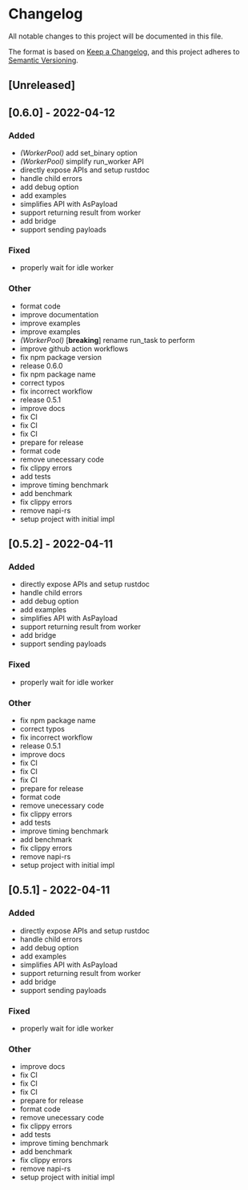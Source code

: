 # Changelog
All notable changes to this project will be documented in this file.

The format is based on [Keep a Changelog](https://keepachangelog.com/en/1.0.0/),
and this project adheres to [Semantic Versioning](https://semver.org/spec/v2.0.0.html).

## [Unreleased]

## [0.6.0] - 2022-04-12

### Added
- *(WorkerPool)* add set_binary option
- *(WorkerPool)* simplify run_worker API
- directly expose APIs and setup rustdoc
- handle child errors
- add debug option
- add examples
- simplifies API with AsPayload
- support returning result from worker
- add bridge
- support sending payloads

### Fixed
- properly wait for idle worker

### Other
- format code
- improve documentation
- improve examples
- improve examples
- *(WorkerPool)* [**breaking**] rename run_task to perform
- improve github action workflows
- fix npm package version
- release 0.6.0
- fix npm package name
- correct typos
- fix incorrect workflow
- release 0.5.1
- improve docs
- fix CI
- fix CI
- fix CI
- prepare for release
- format code
- remove unecessary code
- fix clippy errors
- add tests
- improve timing benchmark
- add benchmark
- fix clippy errors
- remove napi-rs
- setup project with initial impl

## [0.5.2] - 2022-04-11

### Added
- directly expose APIs and setup rustdoc
- handle child errors
- add debug option
- add examples
- simplifies API with AsPayload
- support returning result from worker
- add bridge
- support sending payloads

### Fixed
- properly wait for idle worker

### Other
- fix npm package name
- correct typos
- fix incorrect workflow
- release 0.5.1
- improve docs
- fix CI
- fix CI
- fix CI
- prepare for release
- format code
- remove unecessary code
- fix clippy errors
- add tests
- improve timing benchmark
- add benchmark
- fix clippy errors
- remove napi-rs
- setup project with initial impl

## [0.5.1] - 2022-04-11

### Added
- directly expose APIs and setup rustdoc
- handle child errors
- add debug option
- add examples
- simplifies API with AsPayload
- support returning result from worker
- add bridge
- support sending payloads

### Fixed
- properly wait for idle worker

### Other
- improve docs
- fix CI
- fix CI
- fix CI
- prepare for release
- format code
- remove unecessary code
- fix clippy errors
- add tests
- improve timing benchmark
- add benchmark
- fix clippy errors
- remove napi-rs
- setup project with initial impl
